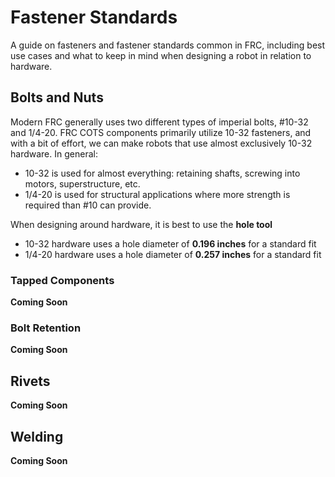 # Fastener Standards

A guide on fasteners and fastener standards common in FRC, including best use cases and what to keep in mind when designing a robot in relation to hardware.

## Bolts and Nuts

Modern FRC generally uses two different types of imperial bolts, #10-32 and 1/4-20. FRC COTS components primarily utilize 10-32 fasteners, and with a bit of effort, we can make robots that use almost exclusively 10-32 hardware. In general:

- 10-32 is used for almost everything: retaining shafts, screwing into motors, superstructure, etc.
- 1/4-20 is used for structural applications where more strength is required than #10 can provide. 

When designing around hardware, it is best to use the **hole tool**

- 10-32 hardware uses a hole diameter of **0.196 inches** for a standard fit
- 1/4-20 hardware uses a hole diameter of **0.257 inches** for a standard fit

### Tapped Components

**Coming Soon**

### Bolt Retention

**Coming Soon**

## Rivets

**Coming Soon**

## Welding

**Coming Soon**

<!-- Include different kinds of hardware and where to buy them? -->

<!-- Include Rivets -->

<br>